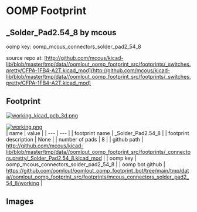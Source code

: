 # OOMP Footprint  
## _Solder_Pad2.54_8  by mcous  
  
oomp key: oomp_mcous_connectors_solder_pad2_54_8  
  
source repo at: [http://github.com/mcous/kicad-lib/blob/master/tmp/data//oomlout_oomp_footprint_src/footprints/_switches.pretty/CFPA-1FB4-A2T.kicad_mod](http://github.com/mcous/kicad-lib/blob/master/tmp/data//oomlout_oomp_footprint_src/footprints/_switches.pretty/CFPA-1FB4-A2T.kicad_mod)  
## Footprint  
  
[![working_kicad_pcb_3d.png](working_kicad_pcb_3d_600.png)](working_kicad_pcb_3d.png)  
  
[![working.png](working_600.png)](working.png)  
| name | value | 
| --- | --- | 
| footprint name | _Solder_Pad2.54_8 | 
| footprint description | None | 
| number of pads | 8 | 
| github path | http://github.com/mcous/kicad-lib/blob/master/tmp/data//oomlout_oomp_footprint_src/footprints/_connectors.pretty/_Solder_Pad2.54_8.kicad_mod | 
| oomp key | oomp_mcous_connectors_solder_pad2_54_8 | 
| oomp bot github | https://github.com/oomlout/oomlout_oomp_footprint_bot/tree/main/tmp/data//oomlout_oomp_footprint_src/footprints/mcous_connectors_solder_pad2_54_8/working | 
## Images  
